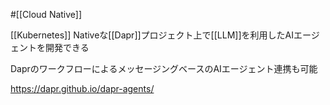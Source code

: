 #[[Cloud Native]]

[[Kubernetes]] Nativeな[[Dapr]]プロジェクト上で[[LLM]]を利用したAIエージェントを開発できる

DaprのワークフローによるメッセージングベースのAIエージェント連携も可能

<https://dapr.github.io/dapr-agents/>